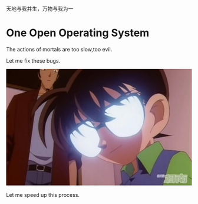 
  天地与我并生，万物与我为一

# One Open Operating System

The actions of mortals are too slow,too evil.

Let me fix these bugs. 

<a href="https://www.bilibili.com/video/BV1xx41127h7" target="_blank">
  <img src="docs/kenan.jpg" alt="柯南是重庆人" >
</a>

Let me speed ​​up this process.

